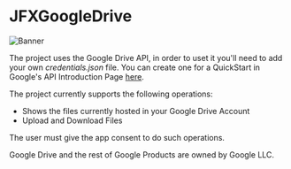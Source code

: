 # JFXGoogleDrive


![Banner](https://github.com/DevTony101/JFXGoogleDrive/blob/master/banner.png)

The project uses the Google Drive API, in order to uset it you'll need to add your own _credentials.json_ file. You can create one 
for a QuickStart in Google's API Introduction Page [here](https://developers.google.com/drive/api/v3/quickstart/java).

The project currently supports the following operations:

- Shows the files currently hosted in your Google Drive Account
- Upload and Download Files

The user must give the app consent to do such operations.


Google Drive and the rest of Google Products are owned by Google LLC.

